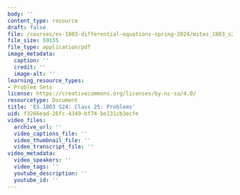 ```yaml
---
body: ''
content_type: resource
draft: false
file: /courses/es-1803-differential-equations-spring-2024/mites_1803_s24_day25-problems.pdf
file_size: 59155
file_type: application/pdf
image_metadata:
  caption: ''
  credit: ''
  image-alt: ''
learning_resource_types:
- Problem Sets
license: https://creativecommons.org/licenses/by-nc-sa/4.0/
resourcetype: Document
title: 'ES.1803 S24: Class 25: Problems'
uid: f3266ead-26fc-4349-bf74-be131cb3ecfe
video_files:
  archive_url: ''
  video_captions_file: ''
  video_thumbnail_file: ''
  video_transcript_file: ''
video_metadata:
  video_speakers: ''
  video_tags: ''
  youtube_description: ''
  youtube_id: ''
---
```

